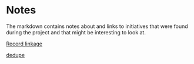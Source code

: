 # Notes 

The markdown contains notes about and links to initiatives that were found during the project and that might be interesting to look at. 

[Record linkage](https://github.com/J535D165/recordlinkage)

[dedupe](https://github.com/dedupeio/dedupe)
